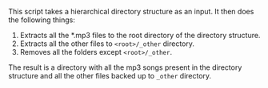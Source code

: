 This script takes a hierarchical directory structure as an input. It then does the following things:

1. Extracts all the *.mp3 files to the root directory of the directory structure.
2. Extracts all the other files to `<root>/_other` directory.
3. Removes all the folders except `<root>/_other`.

The result is a directory with all the mp3 songs present in the directory structure and all the other files backed up to `_other` directory.
